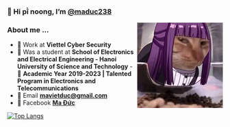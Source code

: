 ### 👋 Hi pī̀ noong, I’m [@maduc238](https://github.com/maduc238)

<img align="right" width="auto" height="200" src="IMG_4821.jpeg">

### About me ...

- :office: Work at **Viettel Cyber Security**
- :school: Was a student at **School of Electronics and Electrical Engineering - Hanoi University of Science and Technology** - :pencil: **Academic Year 2019-2023 | Talented Program in Electronics and Telecommunications**
- :e-mail: Email **mavietduc@gmail.com**
- :speech_balloon: Facebook **[Ma Đức](https://www.facebook.com/maduc238)**

[![Top Langs](https://github-readme-stats.vercel.app/api/top-langs/?username=maduc238&layout=compact&langs_count=10)](https://github.com/anuraghazra/github-readme-stats)

<!---
maduc238/maduc238 is a ✨ special ✨ repository because its `README.md` (this file) appears on your GitHub profile.
You can click the Preview link to take a look at your changes.
--->
